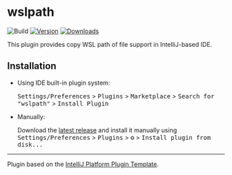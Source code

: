 # wslpath

![Build](https://github.com/boatrainlsz/wslpath/workflows/Build/badge.svg)
[![Version](https://img.shields.io/jetbrains/plugin/v/20273.svg)](https://plugins.jetbrains.com/plugin/20273)
[![Downloads](https://img.shields.io/jetbrains/plugin/d/20273.svg)](https://plugins.jetbrains.com/plugin/20273)

<!-- Plugin description -->
This plugin provides copy WSL path of file support in IntelliJ-based IDE.
<!-- Plugin description end -->

## Installation

- Using IDE built-in plugin system:
  
  <kbd>Settings/Preferences</kbd> > <kbd>Plugins</kbd> > <kbd>Marketplace</kbd> > <kbd>Search for "wslpath"</kbd> >
  <kbd>Install Plugin</kbd>
  
- Manually:

  Download the [latest release](https://github.com/boatrainlsz/wslpath/releases/latest) and install it manually using
  <kbd>Settings/Preferences</kbd> > <kbd>Plugins</kbd> > <kbd>⚙️</kbd> > <kbd>Install plugin from disk...</kbd>


---
Plugin based on the [IntelliJ Platform Plugin Template][template].

[template]: https://github.com/JetBrains/intellij-platform-plugin-template
